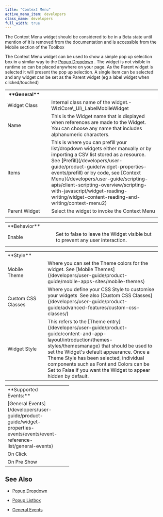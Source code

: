 ```yaml
---
title: "Context Menu"
active_menu_item: developers
class_name: developers
full_width: true
---
```



The Context Menu widget should be considered to be in a Beta state until mention of it is removed from the documentation and is accessible from the Mobile section of the Toolbox

The Context Menu widget can be used to show a simple pop up selection box in a similar way to the [Popup Dropdown](/developers/user-guide/product-guide/widget-properties-events/mobile/popup-dropdown) . The widget is not visible in runtime so can be placed anywhere on your page. As the Parent widget is selected it will present the pop up selection. A single item can be selected and any widget can be set as the Parent widget (eg a label widget when clicked/touched)

<table>
<tr>
<th style="vertical-align:top; width:148px; background-color:#ffffff;">
<a id="general"> </a> **General**

</th>
<th style="vertical-align:top; width:15px; background-color:#ffffff;">
</th>
<th style="vertical-align:top; width:779px; background-color:#ffffff;">
</th>
</tr>
<tr>
<td width="148">
Widget Class

</td>
<td width="15">
</td>
<td width="779">
Internal class name of the widget.- WiziCore\_UI\_LabelMobileWidget

</td>
</tr>
<tr>
<td width="148">
Name

</td>
<td width="15">
</td>
<td width="779">
This is the Widget name that is displayed when references are made to the Widget. You can choose any name that includes alphanumeric characters.

</td>
</tr>
<tr>
<td width="148">
Items

</td>
<td width="15">
</td>
<td width="779">
This is where you can prefill your list/dropdown widgets either manually or by importing a CSV list stored as a resource. See [Prefill](/developers/user-guide/product-guide/widget-properties-events/prefill) or by code, see [Context Menu](/developers/user-guide/scripting-apis/client-scripting-overview/scripting-with-javascript/widget-reading-writing/widget-content-reading-and-writing/context-menu2)

</td>
</tr>
<tr>
<td width="148">
Parent Widget

</td>
<td width="15">
</td>
<td width="779">
Select the widget to invoke the Context Menu

</td>
</tr>
<tr>
<td width="148">
</td>
<td width="15">
</td>
<td width="779">
</td>
</tr>
</table>
<table>
<tr>
<td width="148">
<a id="behavior"> </a> **Behavior**

</td>
<td width="15">
</td>
<td width="779">
</td>
</tr>
<tr>
<td width="148">
Enable

</td>
<td width="15">
</td>
<td width="779">
Set to false to leave the Widget visible but to prevent any user interaction.

</td>
</tr>
<tr>
<td width="148">
</td>
<td width="15">
</td>
<td width="779">
</td>
</tr>
</table>
<table>
<tr>
<td width="148">
<a id="style"> </a> **Style**

</td>
<td width="15">
</td>
<td width="779">
</td>
</tr>
<tr>
<td width="148">
Mobile Theme

</td>
<td width="15">
</td>
<td width="779">
Where you can set the Theme colors for the widget. See [Mobile Themes](/developers/user-guide/product-guide/mobile-apps-sites/mobile-themes)

</td>
</tr>
<tr>
<td width="148">
Custom CSS Classes

</td>
<td width="15">
</td>
<td width="779">
Where you define your CSS Style to customise your widgets  See also [Custom CSS Classes](/developers/user-guide/product-guide/advanced-features/custom-css-classes/)

</td>
</tr>
<tr>
<td width="148">
Widget Style

</td>
<td width="15">
</td>
<td width="779">
This refers to the [Theme entry](/developers/user-guide/product-guide/content-and-app-layout/introduction/themes-styles/themesmanage) that should be used to set the Widget's default appearance. Once a Theme Style has been selected, individual components such as Font and Colors can be Set to False if you want the Widget to appear hidden by default.

</td>
</tr>
</table>

<table>
<tr>
<td width="148">
**Supported Events:**

</td>
<td width="15">
</td>
</tr>
<tr>
<td width="148">
[General Events](/developers/user-guide/product-guide/widget-properties-events/events/event-reference-list/general-events)

</td>
<td width="15">
</td>
</tr>
<tr>
<td width="148">
On Click

</td>
<td width="15">
</td>
</tr>
<tr>
<td width="148">
On Pre Show

</td>
<td width="15">
</td>
</tr>
</table>

## **See Also**

 - [Popup Dropdown](/developers/user-guide/product-guide/widget-properties-events/mobile/popup-dropdown)

 - [Popup Listbox](/developers/user-guide/product-guide/widget-properties-events/mobile/popup-listbox)

 - [General Events](/developers/user-guide/product-guide/widget-properties-events/events/event-reference-list/general-events)

